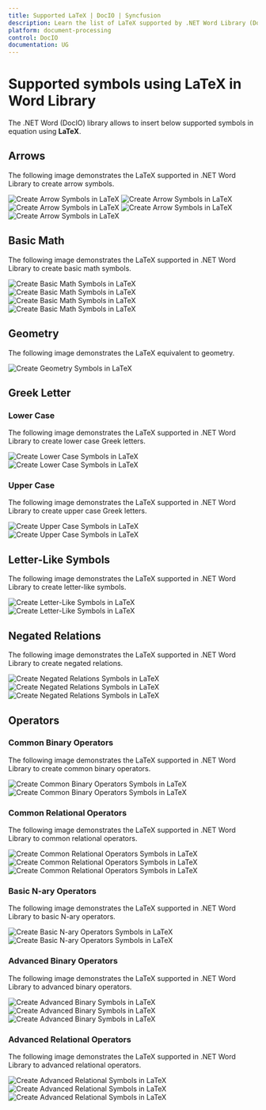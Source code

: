 ```yaml
---
title: Supported LaTeX | DocIO | Syncfusion
description: Learn the list of LaTeX supported by .NET Word Library (DocIO) while creating equation in Word document.
platform: document-processing
control: DocIO
documentation: UG
---
```


# Supported symbols using LaTeX in Word Library
The .NET Word (DocIO) library allows to insert below supported symbols in equation using **LaTeX**.

## Arrows

The following image demonstrates the LaTeX supported in .NET Word Library to create arrow symbols.

![Create Arrow Symbols in LaTeX](WorkingwithMathematicalEquation_images/ArrowsInLaTex_1.png)
![Create Arrow Symbols in LaTeX](WorkingwithMathematicalEquation_images/ArrowsInLaTex_2.png)
![Create Arrow Symbols in LaTeX](WorkingwithMathematicalEquation_images/ArrowsInLaTex_3.png)
![Create Arrow Symbols in LaTeX](WorkingwithMathematicalEquation_images/ArrowsInLaTex_4.png)
![Create Arrow Symbols in LaTeX](WorkingwithMathematicalEquation_images/ArrowsInLaTex_5.png)

## Basic Math

The following image demonstrates the LaTeX supported in .NET Word Library to create basic math symbols.

![Create Basic Math Symbols in LaTeX](WorkingwithMathematicalEquation_images/BasicMath_1.png)
![Create Basic Math Symbols in LaTeX](WorkingwithMathematicalEquation_images/BasicMath_2.png)
![Create Basic Math Symbols in LaTeX](WorkingwithMathematicalEquation_images/BasicMath_3.png)
![Create Basic Math Symbols in LaTeX](WorkingwithMathematicalEquation_images/BasicMath_4.png)

## Geometry

The following image demonstrates the LaTeX equivalent to geometry.

![Create Geometry Symbols in LaTeX](WorkingwithMathematicalEquation_images/Geometry.png)

## Greek Letter

### Lower Case

The following image demonstrates the LaTeX supported in .NET Word Library to create lower case Greek letters.

![Create Lower Case Symbols in LaTeX](WorkingwithMathematicalEquation_images/GreekLetter_LowerCase_1.png)
![Create Lower Case Symbols in LaTeX](WorkingwithMathematicalEquation_images/GreekLetter_LowerCase_2.png)

### Upper Case

The following image demonstrates the LaTeX supported in .NET Word Library to create upper case Greek letters.

![Create Upper Case Symbols in LaTeX](WorkingwithMathematicalEquation_images/GreekLetter_UpperCase_1.png)
![Create Upper Case Symbols in LaTeX](WorkingwithMathematicalEquation_images/GreekLetter_UpperCase_2.png)

## Letter-Like Symbols

The following image demonstrates the LaTeX supported in .NET Word Library to create letter-like symbols.

![Create Letter-Like Symbols in LaTeX](WorkingwithMathematicalEquation_images/LetterLikeSymbols_1.png)
![Create Letter-Like Symbols in LaTeX](WorkingwithMathematicalEquation_images/LetterLikeSymbols_2.png)

## Negated Relations

The following image demonstrates the LaTeX supported in .NET Word Library to create negated relations.

![Create Negated Relations Symbols in LaTeX](WorkingwithMathematicalEquation_images/NegatedRelation_1.png)
![Create Negated Relations Symbols in LaTeX](WorkingwithMathematicalEquation_images/NegatedRelation_2.png)
![Create Negated Relations Symbols in LaTeX](WorkingwithMathematicalEquation_images/NegatedRelation_3.png)

## Operators

### Common Binary Operators

The following image demonstrates the LaTeX supported in .NET Word Library to create common binary operators.

![Create Common Binary Operators Symbols in LaTeX](WorkingwithMathematicalEquation_images/CommonBinaryOperator_1.png)
![Create Common Binary Operators Symbols in LaTeX](WorkingwithMathematicalEquation_images/CommonBinaryOperator_2.png)

### Common Relational Operators

The following image demonstrates the LaTeX supported in .NET Word Library to common relational operators.

![Create Common Relational Operators Symbols in LaTeX](WorkingwithMathematicalEquation_images/CommonRelationalOperator_1.png)
![Create Common Relational Operators Symbols in LaTeX](WorkingwithMathematicalEquation_images/CommonRelationalOperator_2.png)
![Create Common Relational Operators Symbols in LaTeX](WorkingwithMathematicalEquation_images/CommonRelationalOperator_3.png)

### Basic N-ary Operators

The following image demonstrates the LaTeX supported in .NET Word Library to basic N-ary operators.

![Create Basic N-ary Operators Symbols in LaTeX](WorkingwithMathematicalEquation_images/BinaryN-aryOperator_1.png)
![Create Basic N-ary Operators Symbols in LaTeX](WorkingwithMathematicalEquation_images/BinaryN-aryOperator_2.png)

### Advanced Binary Operators

The following image demonstrates the LaTeX supported in .NET Word Library to advanced binary operators.

![Create Advanced Binary Symbols in LaTeX](WorkingwithMathematicalEquation_images/AdvancedBinaryOperator_1.png)
![Create Advanced Binary Symbols in LaTeX](WorkingwithMathematicalEquation_images/AdvancedBinaryOperator_2.png)
![Create Advanced Binary Symbols in LaTeX](WorkingwithMathematicalEquation_images/AdvancedBinaryOperator_3.png)

### Advanced Relational Operators

The following image demonstrates the LaTeX supported in .NET Word Library to advanced relational operators.

![Create Advanced Relational Symbols in LaTeX](WorkingwithMathematicalEquation_images/AdvancedRelationalOperator_1.png)
![Create Advanced Relational Symbols in LaTeX](WorkingwithMathematicalEquation_images/AdvancedRelationalOperator_2.png)
![Create Advanced Relational Symbols in LaTeX](WorkingwithMathematicalEquation_images/AdvancedRelationalOperator_3.png)

